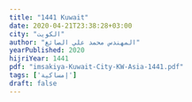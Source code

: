 ```yaml
---
title: "1441 Kuwait"
date: 2020-04-21T23:38:28+03:00
city: "الكويت"
author: "المهندس محمد علي الصائغ"
yearPublished: 2020
hijriYear: 1441
pdf: "imsakiya-Kuwait-City-KW-Asia-1441.pdf"
tags: ['إمساكية']
draft: false
---
```

